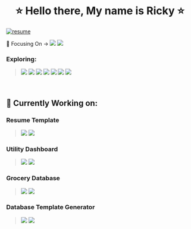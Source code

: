 <body>
  
  <h1 align="center"> ⭐ Hello there, My name is Ricky ⭐</h1>
  
  [![resume](https://raster.shields.io/badge/Current-Resume-2774AE?style=flat-square)](https://rickyg365.github.io/resume)
  
  🌱 Focusing On -> 
  ![](https://raster.shields.io/badge/-React-blue)
  ![](https://raster.shields.io/badge/-TypeScript-blueviolet)
  
  ### Exploring: 
  > ![](https://raster.shields.io/badge/-Flask-red) 
  ![](https://raster.shields.io/badge/-Rust-orange)
  ![](https://raster.shields.io/badge/-Django-green)
  ![](https://raster.shields.io/badge/-React-blue)
  ![](https://raster.shields.io/badge/-TypeScript-blueviolet)
  ![](https://raster.shields.io/badge/-NodeJS-brown)
  ![](https://raster.shields.io/badge/-GraphQL-lightblue)
  
  
  <br>
  
  ## 🔭 Currently Working on:
  
  ### Resume Template
  > ![](https://raster.shields.io/badge/-JavaScript-grey.svg?logo=javascript&logoColor=white) ![](https://raster.shields.io/badge/-React-blue.svg?logo=react&logoColor=white)
  
  ### Utility Dashboard 
   > ![](https://raster.shields.io/badge/-JavaScript-grey.svg?logo=javascript&logoColor=white) ![](https://raster.shields.io/badge/-React-blue.svg?logo=react&logoColor=white)
  
 
  ### Grocery Database 
  > ![](https://raster.shields.io/badge/-Python-fa4.svg?logo=Python&logoColor=black) ![](https://raster.shields.io/badge/-SQL-acf.svg?logo=mysql&logoColor=black)
  
  ### Database Template Generator 
   > ![](https://raster.shields.io/badge/-Python-fa4.svg?logo=Python&logoColor=black) ![](https://raster.shields.io/badge/-SQL-acf.svg?logo=mysql&logoColor=black)
    
  
<!--   <div align="center">
     <a href="https://rickyg365.github.io/" >
       <img src="https://raster.shields.io/badge/my-resume-2774AE?style=flat-square" alt="resume"/>
     </a>
  </div> -->
    
</body>

